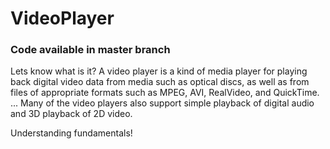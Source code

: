 # VideoPlayer
### Code available in master branch

Lets know what is it?
A video player is a kind of media player for playing back digital video data from media such as optical discs, 
as well as from files of appropriate formats such as MPEG, AVI, RealVideo, and QuickTime. ... 
Many of the video players also support simple playback of digital audio and 3D playback of 2D video.

Understanding fundamentals!
